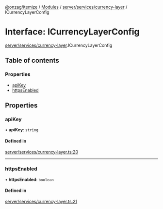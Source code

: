 [@onzag/itemize](../README.md) / [Modules](../modules.md) / [server/services/currency-layer](../modules/server_services_currency_layer.md) / ICurrencyLayerConfig

# Interface: ICurrencyLayerConfig

[server/services/currency-layer](../modules/server_services_currency_layer.md).ICurrencyLayerConfig

## Table of contents

### Properties

- [apiKey](server_services_currency_layer.ICurrencyLayerConfig.md#apikey)
- [httpsEnabled](server_services_currency_layer.ICurrencyLayerConfig.md#httpsenabled)

## Properties

### apiKey

• **apiKey**: `string`

#### Defined in

[server/services/currency-layer.ts:20](https://github.com/onzag/itemize/blob/f2f29986/server/services/currency-layer.ts#L20)

___

### httpsEnabled

• **httpsEnabled**: `boolean`

#### Defined in

[server/services/currency-layer.ts:21](https://github.com/onzag/itemize/blob/f2f29986/server/services/currency-layer.ts#L21)
